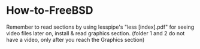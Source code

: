 # How-to-FreeBSD


Remember to read sections by using lesspipe's "less [index].pdf"
for seeing video files later on, install & read graphics section. (folder 1 and 2 do not have a video, only after you reach the Graphics section)


